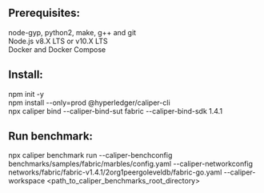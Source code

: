 ## Prerequisites:

node-gyp, python2, make, g++ and git  
Node.js v8.X LTS or v10.X LTS  
Docker and Docker Compose  

## Install:

npm init -y  
npm install --only=prod @hyperledger/caliper-cli  
npx caliper bind --caliper-bind-sut fabric --caliper-bind-sdk 1.4.1  

## Run benchmark:

npx caliper benchmark run --caliper-benchconfig benchmarks/samples/fabric/marbles/config.yaml --caliper-networkconfig networks/fabric/fabric-v1.4.1/2org1peergoleveldb/fabric-go.yaml --caliper-workspace <path_to_caliper_benchmarks_root_directory>
